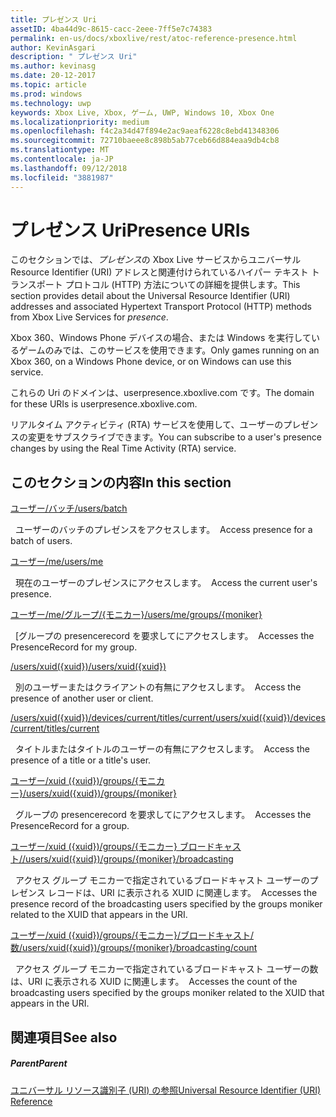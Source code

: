 ```yaml
---
title: プレゼンス Uri
assetID: 4ba44d9c-8615-cacc-2eee-7ff5e7c74383
permalink: en-us/docs/xboxlive/rest/atoc-reference-presence.html
author: KevinAsgari
description: " プレゼンス Uri"
ms.author: kevinasg
ms.date: 20-12-2017
ms.topic: article
ms.prod: windows
ms.technology: uwp
keywords: Xbox Live, Xbox, ゲーム, UWP, Windows 10, Xbox One
ms.localizationpriority: medium
ms.openlocfilehash: f4c2a34d47f894e2ac9aeaf6228c8ebd41348306
ms.sourcegitcommit: 72710baeee8c898b5ab77ceb66d884eaa9db4cb8
ms.translationtype: MT
ms.contentlocale: ja-JP
ms.lasthandoff: 09/12/2018
ms.locfileid: "3881987"
---
```

# <a name="presence-uris"></a><span data-ttu-id="35b71-104">プレゼンス Uri</span><span class="sxs-lookup"><span data-stu-id="35b71-104">Presence URIs</span></span>
 
<span data-ttu-id="35b71-105">このセクションでは、*プレゼンス*の Xbox Live サービスからユニバーサル Resource Identifier (URI) アドレスと関連付けられているハイパー テキスト トランスポート プロトコル (HTTP) 方法についての詳細を提供します。</span><span class="sxs-lookup"><span data-stu-id="35b71-105">This section provides detail about the Universal Resource Identifier (URI) addresses and associated Hypertext Transport Protocol (HTTP) methods from Xbox Live Services for *presence*.</span></span>
 
<span data-ttu-id="35b71-106">Xbox 360、Windows Phone デバイスの場合、または Windows を実行しているゲームのみでは、このサービスを使用できます。</span><span class="sxs-lookup"><span data-stu-id="35b71-106">Only games running on an Xbox 360, on a Windows Phone device, or on Windows can use this service.</span></span>
 
<span data-ttu-id="35b71-107">これらの Uri のドメインは、userpresence.xboxlive.com です。</span><span class="sxs-lookup"><span data-stu-id="35b71-107">The domain for these URIs is userpresence.xboxlive.com.</span></span>
 
<span data-ttu-id="35b71-108">リアルタイム アクティビティ (RTA) サービスを使用して、ユーザーのプレゼンスの変更をサブスクライブできます。</span><span class="sxs-lookup"><span data-stu-id="35b71-108">You can subscribe to a user's presence changes by using the Real Time Activity (RTA) service.</span></span>
 
<a id="ID4ERB"></a>

 
## <a name="in-this-section"></a><span data-ttu-id="35b71-109">このセクションの内容</span><span class="sxs-lookup"><span data-stu-id="35b71-109">In this section</span></span>

[<span data-ttu-id="35b71-110">ユーザー/バッチ</span><span class="sxs-lookup"><span data-stu-id="35b71-110">/users/batch</span></span>](uri-usersbatch.md)

<span data-ttu-id="35b71-111">&nbsp;&nbsp;ユーザーのバッチのプレゼンスをアクセスします。</span><span class="sxs-lookup"><span data-stu-id="35b71-111">&nbsp;&nbsp;Access presence for a batch of users.</span></span>

[<span data-ttu-id="35b71-112">ユーザー/me</span><span class="sxs-lookup"><span data-stu-id="35b71-112">/users/me</span></span>](uri-usersme.md)

<span data-ttu-id="35b71-113">&nbsp;&nbsp;現在のユーザーのプレゼンスにアクセスします。</span><span class="sxs-lookup"><span data-stu-id="35b71-113">&nbsp;&nbsp;Access the current user's presence.</span></span>

[<span data-ttu-id="35b71-114">ユーザー/me/グループ/{モニカー}</span><span class="sxs-lookup"><span data-stu-id="35b71-114">/users/me/groups/{moniker}</span></span>](uri-usersmegroupsmoniker.md)

<span data-ttu-id="35b71-115">&nbsp;&nbsp;[グループの presencerecord を要求してにアクセスします。</span><span class="sxs-lookup"><span data-stu-id="35b71-115">&nbsp;&nbsp;Accesses the PresenceRecord for my group.</span></span>

[<span data-ttu-id="35b71-116">/users/xuid({xuid})</span><span class="sxs-lookup"><span data-stu-id="35b71-116">/users/xuid({xuid})</span></span>](uri-usersxuid.md)

<span data-ttu-id="35b71-117">&nbsp;&nbsp;別のユーザーまたはクライアントの有無にアクセスします。</span><span class="sxs-lookup"><span data-stu-id="35b71-117">&nbsp;&nbsp;Access the presence of another user or client.</span></span>

[<span data-ttu-id="35b71-118">/users/xuid({xuid})/devices/current/titles/current</span><span class="sxs-lookup"><span data-stu-id="35b71-118">/users/xuid({xuid})/devices/current/titles/current</span></span>](uri-usersxuiddevicescurrenttitlescurrent.md)

<span data-ttu-id="35b71-119">&nbsp;&nbsp;タイトルまたはタイトルのユーザーの有無にアクセスします。</span><span class="sxs-lookup"><span data-stu-id="35b71-119">&nbsp;&nbsp;Access the presence of a title or a title's user.</span></span>

[<span data-ttu-id="35b71-120">ユーザー/xuid ({xuid})/groups/{モニカー}</span><span class="sxs-lookup"><span data-stu-id="35b71-120">/users/xuid({xuid})/groups/{moniker}</span></span>](uri-usersxuidgroupsmoniker.md)

<span data-ttu-id="35b71-121">&nbsp;&nbsp;グループの presencerecord を要求してにアクセスします。</span><span class="sxs-lookup"><span data-stu-id="35b71-121">&nbsp;&nbsp;Accesses the PresenceRecord for a group.</span></span>

[<span data-ttu-id="35b71-122">ユーザー/xuid ({xuid})/groups/{モニカー} ブロードキャスト/</span><span class="sxs-lookup"><span data-stu-id="35b71-122">/users/xuid({xuid})/groups/{moniker}/broadcasting</span></span>](uri-usersxuidgroupsmonikerbroadcasting.md)

<span data-ttu-id="35b71-123">&nbsp;&nbsp;アクセス グループ モニカーで指定されているブロードキャスト ユーザーのプレゼンス レコードは、URI に表示される XUID に関連します。</span><span class="sxs-lookup"><span data-stu-id="35b71-123">&nbsp;&nbsp;Accesses the presence record of the broadcasting users specified by the groups moniker related to the XUID that appears in the URI.</span></span>

[<span data-ttu-id="35b71-124">ユーザー/xuid ({xuid})/groups/{モニカー}/ブロードキャスト/数</span><span class="sxs-lookup"><span data-stu-id="35b71-124">/users/xuid({xuid})/groups/{moniker}/broadcasting/count</span></span>](uri-usersxuidgroupsmonikerbroadcastingcount.md)

<span data-ttu-id="35b71-125">&nbsp;&nbsp;アクセス グループ モニカーで指定されているブロードキャスト ユーザーの数は、URI に表示される XUID に関連します。</span><span class="sxs-lookup"><span data-stu-id="35b71-125">&nbsp;&nbsp;Accesses the count of the broadcasting users specified by the groups moniker related to the XUID that appears in the URI.</span></span>
 
<a id="ID4EMC"></a>

 
## <a name="see-also"></a><span data-ttu-id="35b71-126">関連項目</span><span class="sxs-lookup"><span data-stu-id="35b71-126">See also</span></span>
 
<a id="ID4EOC"></a>

 
##### <a name="parent"></a><span data-ttu-id="35b71-127">Parent</span><span class="sxs-lookup"><span data-stu-id="35b71-127">Parent</span></span> 

[<span data-ttu-id="35b71-128">ユニバーサル リソース識別子 (URI) の参照</span><span class="sxs-lookup"><span data-stu-id="35b71-128">Universal Resource Identifier (URI) Reference</span></span>](../atoc-xboxlivews-reference-uris.md)

   